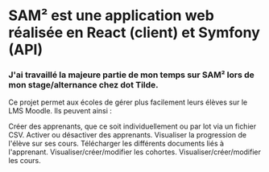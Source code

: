 # SAM² est une application web réalisée en React (client) et Symfony (API) #

### J'ai travaillé la majeure partie de mon temps sur SAM² lors de mon stage/alternance chez dot Tilde. ###

Ce projet permet aux écoles de gérer plus facilement leurs élèves sur le LMS Moodle. Ils peuvent ainsi :

Créer des apprenants, que ce soit individuellement ou par lot via un fichier CSV.
Activer ou désactiver des apprenants.
Visualiser la progression de l'élève sur ses cours.
Télécharger les différents documents liés à l'apprenant.
Visualiser/créer/modifier les cohortes.
Visualiser/créer/modifier les cours.
